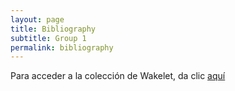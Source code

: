 ```yaml
---
layout: page
title: Bibliography
subtitle: Group 1
permalink: bibliography
---
```


Para acceder a la colección de Wakelet, da clic [aquí](https://wakelet.com/wake/Yxk0TreB1s0gFxpdKWhbQ)

